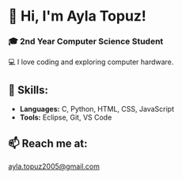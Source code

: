 # 👋 Hi, I'm Ayla Topuz!

### 🎓 2nd Year Computer Science Student

💻 I love coding and exploring computer hardware.

## 🔧 Skills:
- **Languages:** C, Python, HTML, CSS, JavaScript
- **Tools:** Eclipse, Git, VS Code

## 📫 Reach me at:
[ayla.topuz2005@gmail.com](mailto:ayla.topuz2005@gmail.com)
